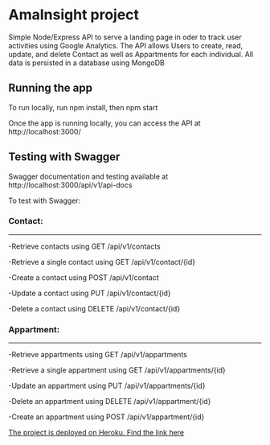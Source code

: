 # AmaInsight project
Simple Node/Express API to serve a landing page in oder to track user activities using Google Analytics. The API allows Users to create, read, update, and delete Contact as well as Appartments for each individual. All data is persisted in a database using MongoDB

## Running the app
To run locally, run npm install, then npm start

Once the app is running locally, you can access the API at http://localhost:3000/

## Testing with Swagger
Swagger documentation and testing available at http://localhost:3000/api/v1/api-docs

To test with Swagger:

### Contact:
----
-Retrieve contacts using GET /api/v1/contacts

-Retrieve a single contact using GET /api/v1/contact/{id}

-Create a contact using POST /api/v1/contact

-Update a contact using PUT /api/v1/contact/{id}

-Delete a contact using DELETE /api/v1/contact/{id}


### Appartment:
----
-Retrieve appartments using GET /api/v1/appartments

-Retrieve a single appartment using GET /api/v1/appartments/{id}

-Update an appartment using PUT /api/v1/appartments/{id}

-Delete an appartment using DELETE /api/v1/appartment/{id}

-Create an appartment using POST /api/v1/appartment/{id}


[The project is deployed on Heroku. Find the link here](https://amainsight.herokuapp.com/)
